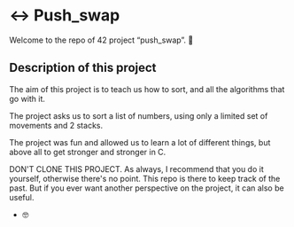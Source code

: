 # ↔️ Push_swap

Welcome to the repo of 42 project “push_swap”. 👋 

## Description of this project

The aim of this project is to teach us how to sort, and all the algorithms that go with it.

The project asks us to sort a list of numbers, using only a limited set of movements and 2 stacks.

The project was fun and allowed us to learn a lot of different things, but above all to get stronger and stronger in C.

DON'T CLONE THIS PROJECT. As always, I recommend that you do it yourself, otherwise there's no point. This repo is there to keep track of the past. But if you ever want another perspective on the project, it can also be useful.

- 🤓
